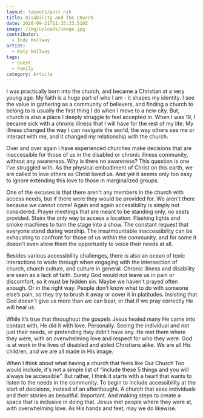 ```yaml
---
layout: layouts/post.njk
title: Disability and The Church
date: 2020-09-21T11:35:33.510Z
image: /img/uploads/image.jpg
contributor:
  - Indy Hollway
artist:
  - Katy Hollway
tags:
  - Guest
  - Family
category: Article
---
```

I was practically born into the church, and became a Christian at a very young age. My faith is a huge part of who I am - it shapes my identity. I see the value in gathering as a community of believers, and finding a church to belong to is usually the first thing I do when I move to a new city. But, church is also a place I deeply struggle to feel accepted in. When I was 19, I became sick with a chronic illness that I will have for the rest of my life. My illness changed the way I can navigate the world, the way others see me or interact with me, and it changed my relationship with the church. 

Over and over again I have experienced churches make decisions that are inaccessible for those of us in the disabled or chronic illness community, without any awareness. Why is there no awareness? This question is one I’ve struggled with. As the physical embodiment of Christ on this earth, we are called to love others as Christ loved us. And yet it seems only too easy to ignore extending this love to those in marginalized groups. 

One of the excuses is that there aren't any members in the church with access needs, but if there were they would be provided for. We aren't there because we cannot come! Again and again accessibility is simply not considered. Prayer meetings that are meant to be standing only, no seats provided. Stairs the only way to access a location. Flashing lights and smoke machines to turn the stage into a show. The constant request that everyone stand during worship. The insurmountable inaccessibility can be exhausting to confront for those of us within the community, and for some it doesn't even allow them the opportunity to voice their needs at all. 

Besides various accessibility challenges, there is also an ocean of toxic interactions to wade through when engaging with the intersection of church, church culture, and culture in general. Chronic illness and disability are seen as a lack of faith. Surely God would not leave us in pain or discomfort, so it must be hidden sin. Maybe we haven't prayed often enough. Or in the right way. People don't know what to do with someone else’s pain, so they try to brush it away or cover it in platitudes. Insisting that God doesn't give us more than we can bear, or that if we pray correctly He will heal us. 

While it’s true that throughout the gospels Jesus healed many He came into contact with, He did it with love. Personally. Seeing the individual and not just their needs, or pretending they didn't have any. He met them where they were, with an overwhelming love and respect for who they were. God is at work in the lives of disabled and abled Christians alike. We are all His children, and we are all made in His image. 

When I think about what having a church that feels like Our Church Too would include, it's not a simple list of “include these 5 things and you will always be accessible”. But rather, I think it starts with a heart that wants to listen to the needs in the community. To begin to include accessibility at the start of decisions, instead of an afterthought. A church that sees individuals and their stories as beautiful. Important. And making steps to create a space that is inclusive in doing that. Jesus met people where they were at, with overwhelming love. As His hands and feet, may we do likewise.
